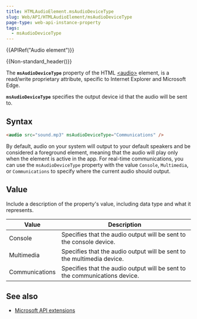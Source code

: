 ```yaml
---
title: HTMLAudioElement.msAudioDeviceType
slug: Web/API/HTMLAudioElement/msAudioDeviceType
page-type: web-api-instance-property
tags:
  - msAudioDeviceType
---
```


{{APIRef("Audio element")}}

{{Non-standard_header()}}

The **`msAudioDeviceType`** property of the HTML [\<audio>](/en-US/docs/Web/HTML/Element/audio) element, is a read/write proprietary attribute, specific to Internet Explorer and Microsoft Edge.

**`msAudioDeviceType`** specifies the output device id that the audio will be sent to.

## Syntax

```html
<audio src="sound.mp3" msAudioDeviceType="Communications" />
```

By default, audio on your system will output to your default speakers and be considered a foreground element, meaning that the audio will play only when the element is active in the app. For real-time communications, you can use the `msAudioDeviceType` property with the value `Console`, `Multimedia`, or `Communications` to specify where the current audio should output.

## Value

Include a description of the property's value, including data type and what it represents.

| Value          | Description                                                                |
| -------------- | -------------------------------------------------------------------------- |
| Console        | Specifies that the audio output will be sent to the console device.        |
| Multimedia     | Specifies that the audio output will be sent to the multimedia device.     |
| Communications | Specifies that the audio output will be sent to the communications device. |

## See also

- [Microsoft API extensions](/en-US/docs/Web/API/Microsoft_Extensions)
